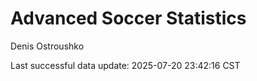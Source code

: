 # Advanced Soccer Statistics
Denis Ostroushko

<!-- gfm -->

Last successful data update: 2025-07-20 23:42:16 CST
